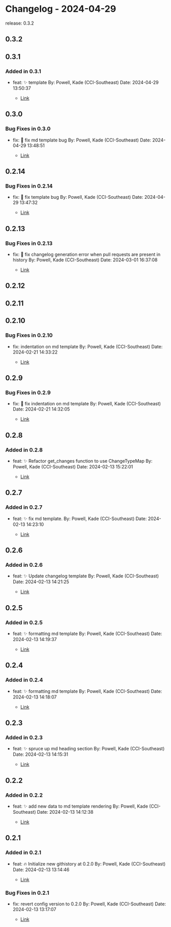 # Changelog - 2024-04-29

release: 0.3.2

## 0.3.2

## 0.3.1

### Added in 0.3.1

- feat: ✨ template By: Powell, Kade (CCI-Southeast) Date: 2024-04-29 13:50:37

  - [Link](https://github.com/Kade-Powell/GitScribe/commit/2dccc7333d3d3a8b0d1ae3906fcf5ec5b0cea93e)

## 0.3.0

### Bug Fixes in 0.3.0

- fix: 🐛 fix md template bug By: Powell, Kade (CCI-Southeast) Date: 2024-04-29 13:48:51

  - [Link](https://github.com/Kade-Powell/GitScribe/commit/a0bca81272ef5e51ae32c8f4849d765930aca2b0)

## 0.2.14

### Bug Fixes in 0.2.14

- fix: 🐛 fix template bug By: Powell, Kade (CCI-Southeast) Date: 2024-04-29 13:47:32

  - [Link](https://github.com/Kade-Powell/GitScribe/commit/8043f516af6bd59b56578787e216ee368a999ebb)

## 0.2.13

### Bug Fixes in 0.2.13

- fix: 🐛 fix changelog generation error when pull requests are present in history By: Powell, Kade (CCI-Southeast) Date: 2024-03-01 16:37:08

  - [Link](https://github.com/Kade-Powell/GitScribe/commit/f91c14a44c7e6574a51f7b1bc99cb56c7a6ec41d)

## 0.2.12

## 0.2.11

## 0.2.10

### Bug Fixes in 0.2.10

- fix: indentation on md template By: Powell, Kade (CCI-Southeast) Date: 2024-02-21 14:33:22

  - [Link](https://github.com/Kade-Powell/GitScribe/commit/356fb39b39fd0470a615eb1d3b4f6baeab04a825)

## 0.2.9

### Bug Fixes in 0.2.9

- fix: 🐛 fix indentation on md template By: Powell, Kade (CCI-Southeast) Date: 2024-02-21 14:32:05

  - [Link](https://github.com/Kade-Powell/GitScribe/commit/1903eb73095d39c70b3ab2bb3e51bdae5f3d9fcf)

## 0.2.8

### Added in 0.2.8

- feat: ✨ Refactor get_changes function to use ChangeTypeMap By: Powell, Kade (CCI-Southeast) Date: 2024-02-13 15:22:01

  - [Link](https://github.com/Kade-Powell/GitScribe/commit/5ede20ad5dd2b30869ee66e9a5caeb1f48a62e96)

## 0.2.7

### Added in 0.2.7

- feat: ✨ fix md template. By: Powell, Kade (CCI-Southeast) Date: 2024-02-13 14:23:10

  - [Link](https://github.com/Kade-Powell/GitScribe/commit/2a0b71b4b45bb7b668a07dc1eb5d14ea554ab019)

## 0.2.6

### Added in 0.2.6

- feat: ✨ Update changelog template By: Powell, Kade (CCI-Southeast) Date: 2024-02-13 14:21:25

  - [Link](https://github.com/Kade-Powell/GitScribe/commit/6e2ed2755d04e080c0d06fc802b56fb59c1ca29f)

## 0.2.5

### Added in 0.2.5

- feat: ✨ formatting md template By: Powell, Kade (CCI-Southeast) Date: 2024-02-13 14:19:37

  - [Link](https://github.com/Kade-Powell/GitScribe/commit/4a2f09f341d56947b391b643811b00469c00ee91)

## 0.2.4

### Added in 0.2.4

- feat: ✨ formatting md template By: Powell, Kade (CCI-Southeast) Date: 2024-02-13 14:18:07

  - [Link](https://github.com/Kade-Powell/GitScribe/commit/b3ce6297c21319a871e90a72b4827b3a3add69c7)

## 0.2.3

### Added in 0.2.3

- feat: ✨ spruce up md heading section By: Powell, Kade (CCI-Southeast) Date: 2024-02-13 14:15:31

  - [Link](https://github.com/Kade-Powell/GitScribe/commit/d017270f1745c5c72f6563caf361b892f6a4a332)

## 0.2.2

### Added in 0.2.2

- feat: ✨ add new data to md template rendering By: Powell, Kade (CCI-Southeast) Date: 2024-02-13 14:12:38

  - [Link](https://github.com/Kade-Powell/GitScribe/commit/454cf4b3f9fa09f1e6c10ba23221eb90182af9d0)

## 0.2.1

### Added in 0.2.1

- feat: 🔥 Initialize new githistory at 0.2.0 By: Powell, Kade (CCI-Southeast) Date: 2024-02-13 13:14:46

  - [Link](https://github.com/Kade-Powell/GitScribe/commit/5b0b5bdc0f5a722c5347557712ab3e2e9558c74f)

### Bug Fixes in 0.2.1

- fix: revert config version to 0.2.0 By: Powell, Kade (CCI-Southeast) Date: 2024-02-13 13:17:07

  - [Link](https://github.com/Kade-Powell/GitScribe/commit/856659c5c3a182b01b0668a9426455823483c8e6)
